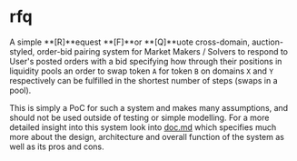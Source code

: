 # rfq

A simple **\[R\]**equest **\[F\]**or **\[Q\]**uote cross-domain, auction-styled,
order-bid pairing system for Market Makers / Solvers to respond to User's posted
orders with a bid specifying how through their positions in liquidity pools an
order to swap token `A` for token `B` on domains `X` and `Y` respectively can be
fulfilled in the shortest number of steps (swaps in a pool).

This is simply a PoC for such a system and makes many assumptions, and should not
be used outside of testing or simple modelling. For a more detailed insight into
this system look into [doc.md](./doc.md) which specifies much more about the
design, architecture and overall function of the system as well as its pros and cons.
